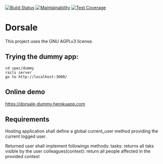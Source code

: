 [![Build Status](https://semaphoreci.com/api/v1/agilidee/dorsale/branches/master/badge.svg)](https://semaphoreci.com/agilidee/dorsale)
[![Maintainability](https://api.codeclimate.com/v1/badges/c3b2143566f714fcb104/maintainability)](https://codeclimate.com/github/agilidee/dorsale/maintainability)
[![Test Coverage](https://api.codeclimate.com/v1/badges/c3b2143566f714fcb104/test_coverage)](https://codeclimate.com/github/agilidee/dorsale/test_coverage)

# Dorsale

This project uses the GNU AGPLv3 license.


## Trying the dummy app:

```
cd spec/dummy
rails server
go to http://localhost:3000/
```

## Online demo

https://dorsale-dummy.herokuapp.com

## Requirements
Hosting application shall define a global current_user method providing the current logged user.

Returned user shall implement followings methods:
tasks: returns all taks visible by the user
colleagues(context): return all people affected in the provided context
